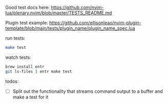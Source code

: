 


Good test docs here:
https://github.com/nvim-lua/plenary.nvim/blob/master/TESTS_README.md

Plugin test example:
https://github.com/ellisonleao/nvim-plugin-template/blob/main/tests/plugin_name/plugin_name_spec.lua


run tests:
```bash
make test
```
watch tests:
```bash
brew install entr
git ls-files | entr make test
```

todos:
- [ ] Split out the functionality that streams command output to a buffer and make a test for it

